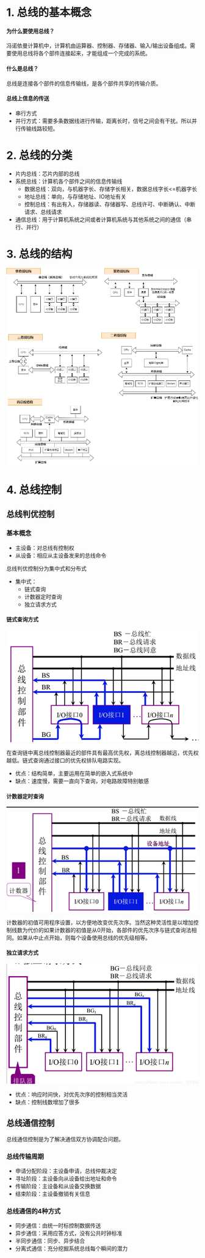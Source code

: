# 1. 总线的基本概念
#### 为什么要使用总线？
冯诺依曼计算机中，计算机由运算器、控制器、存储器、输入/输出设备组成。需要使用总线将各个部件连接起来，才能组成一个完成的系统。
#### 什么是总线？
总线是连接各个部件的信息传输线，是各个部件共享的传输介质。
#### 总线上信息的传送
- 串行方式
- 并行方式：需要多条数据线进行传输，距离长时，信号之间会有干扰。所以并行传输线路较短。
# 2. 总线的分类
- 片内总线：芯片内部的总线
- 系统总线：计算机各个部件之间的信息传输线  
    - 数据总线：双向，与机器字长、存储字长相关，数据总线字长<=机器字长
    - 地址总线：单向，与存储地址、IO地址有关
    - 控制总线：有出有入，存储器读、存储器写、总线许可、中断确认、中断请求、总线请求
- 通信总线：用于计算机系统之间或者计算机系统与其他系统之间的通信（串行、并行）
# 3. 总线的结构
![](./images/总线结构.png)

# 4. 总线控制
## 总线判优控制
### 基本概念
- 主设备：对总线有控制权
- 从设备：相应从主设备发来的总线命令

总线判优控制分为集中式和分布式
- 集中式：
    - 链式查询
    - 计数器定时查询
    - 独立请求方式

#### 链式查询方式
![](./images/链式查询方式.png)  

在查询链中离总线控制器最近的部件具有最高优先权，离总线控制器越远，优先权越低。链式查询通过接口的优先权排队电路实现。
- 优点：结构简单，主要运用在简单的嵌入式系统中
- 缺点：速度慢，需要一直向下查询，对电路故障特别敏感

#### 计数器定时查询
![](./images/计数器定时查询方式.png)

计数器的初值可用程序设置，以方便地改变优先次序。当然这种灵活性是以增加控制线数为代价的如果计数器的初值是从0开始，各部件的优先次序与链式查询法相同。如果从中止点开始，则每个设备使用总线的优先级相等。

#### 独立请求方式
![](./images/独立请求方式.png)

- 优点：响应时间快，对优先次序的控制相当灵活  
- 缺点：控制线数增加了很多

## 总线通信控制
总线通信控制是为了解决通信双方协调配合问题。

### 总线传输周期
- 申请分配阶段：主设备申请，总线仲裁决定
- 寻址阶段：主设备向从设备给出地址和命令
- 传输阶段：主设备和从设备交换数据
- 结束阶段：主设备撤销有关信息

### 总线通信的4种方式
- 同步通信：由统一时标控制数据传送
- 异步通信：采用应答方式，没有公共时钟标准
- 半同步通信：同步、异步结合
- 分离式通信：充分挖掘系统总线每个瞬间的潜力


